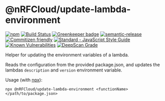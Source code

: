 # @nRFCloud/update-lambda-environment

[![npm](https://img.shields.io/npm/v/@nrfcloud/update-lambda-environment.svg)](https://www.npmjs.com/package/@nrfcloud/update-lambda-environment)
[![Build Status](https://travis-ci.org/nRFCloud/update-lambda-environment.svg?branch=master)](https://travis-ci.org/nRFCloud/update-lambda-environment)
[![Greenkeeper badge](https://badges.greenkeeper.io/coderbyheart/update-lambda-environment.svg)](https://greenkeeper.io/)
[![semantic-release](https://img.shields.io/badge/%20%20%F0%9F%93%A6%F0%9F%9A%80-semantic--release-e10079.svg)](https://github.com/semantic-release/semantic-release)
[![Commitizen friendly](https://img.shields.io/badge/commitizen-friendly-brightgreen.svg)](http://commitizen.github.io/cz-cli/)
[![Standard - JavaScript Style Guide](https://img.shields.io/badge/code_style-standard-brightgreen.svg)](https://standardjs.com)
[![Known Vulnerabilities](https://snyk.io/test/github/nrfcloud/update-lambda-environment/badge.svg)](https://snyk.io/test/github/nrfcloud/update-lambda-environment)
[![DeepScan Grade](https://deepscan.io/api/projects/835/branches/1775/badge/grade.svg)](https://deepscan.io/dashboard/#view=project&pid=835&bid=1775)

Helper for updating the environment variables of a lambda.

Reads the configuration from the provided package.json, and updates the
lambdas `description` and `version` environment variable. 

Usage (with [npx](https://www.npmjs.com/package/npx)):

    npx @nRFCloud/update-lambda-environment <functionName> </path/to/package.json>

